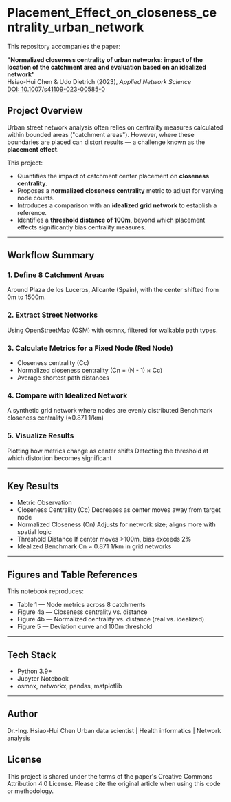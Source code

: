 # Placement_Effect_on_closeness_centrality_urban_network

This repository accompanies the paper:

**"Normalized closeness centrality of urban networks: impact of the location of the catchment area and evaluation based on an idealized network"**  
Hsiao-Hui Chen & Udo Dietrich (2023), *Applied Network Science*  
[DOI: 10.1007/s41109-023-00585-0](https://doi.org/10.1007/s41109-023-00585-0)

##  Project Overview

Urban street network analysis often relies on centrality measures calculated within bounded areas ("catchment areas"). However, where these boundaries are placed can distort results — a challenge known as the **placement effect**. 

This project:
- Quantifies the impact of catchment center placement on **closeness centrality**.
- Proposes a **normalized closeness centrality** metric to adjust for varying node counts.
- Introduces a comparison with an **idealized grid network** to establish a reference.
- Identifies a **threshold distance of 100m**, beyond which placement effects significantly bias centrality measures.

---


## Workflow Summary
### 1. Define 8 Catchment Areas
Around Plaza de los Luceros, Alicante (Spain), with the center shifted from 0m to 1500m.

### 2. Extract Street Networks
Using OpenStreetMap (OSM) with osmnx, filtered for walkable path types.

### 3. Calculate Metrics for a Fixed Node (Red Node)
- Closeness centrality (Cc)
- Normalized closeness centrality (Cn = (N - 1) × Cc)
- Average shortest path distances

### 4. Compare with Idealized Network
A synthetic grid network where nodes are evenly distributed
Benchmark closeness centrality (≈0.871 1/km)

### 5. Visualize Results
Plotting how metrics change as center shifts
Detecting the threshold at which distortion becomes significant

---
## Key Results
- Metric	Observation
- Closeness Centrality (Cc)	Decreases as center moves away from target node
- Normalized Closeness (Cn)	Adjusts for network size; aligns more with spatial logic
- Threshold Distance	If center moves >100m, bias exceeds 2%
- Idealized Benchmark	Cn ≈ 0.871 1/km in grid networks
---
## Figures and Table References
This notebook reproduces:
- Table 1 — Node metrics across 8 catchments
- Figure 4a — Closeness centrality vs. distance
- Figure 4b — Normalized centrality vs. distance (real vs. idealized)
- Figure 5 — Deviation curve and 100m threshold
---
## Tech Stack
- Python 3.9+
- Jupyter Notebook
- osmnx, networkx, pandas, matplotlib
---
## Author
Dr.-Ing. Hsiao-Hui Chen
Urban data scientist | Health informatics | Network analysis

## License
This project is shared under the terms of the paper's Creative Commons Attribution 4.0 License.
Please cite the original article when using this code or methodology.
